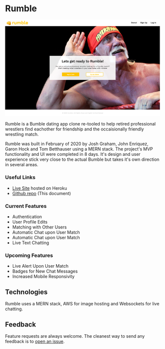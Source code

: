 # Rumble

![Rumble Image](https://raw.githubusercontent.com/tombetthauser/rumble/master/readme_screen_shots/rumble01.png)

Rumble is a Bumble dating app clone re-tooled to help retired professional wrestlers find eachother for friendship and the occaisionally friendly wrestling match.

Rumble was built in February of 2020 by Josh Graham, John Enriquez, Garon Hock and Tom Betthauser using a MERN stack. The project's MVP functionality and UI were completed in 8 days. It's design and user experience stick very close to the actual Bumble but takes it's own direction in several areas.

### Useful Links
- [Live Site](https://rumble-demo.herokuapp.com/#/app/connections) hosted on Heroku
- [Github repo](https://github.com/tombetthauser/rumble) (This document)

### Current Features
- Authentication
- User Profile Edits
- Matching with Other Users
- Automatic Chat upon User Match
- Automatic Chat upon User Match
- Live Text Chatting



<!-- ### Authentication -->

<!-- While Spacebrite allows you to browse flights without registering, features such as bookmarks, trips, and checkins are unavailable until you sign up. If you don't want to create an account immediately, you can log in as a demo user.

The forms validate that you've filled out the fields and display any relevant error messages in red.

Logging in:

![Login Screen With Errors](https://github.com/johnenriquez/spacebrite/blob/master/app/assets/images/app-screens/login-screen-with-errors.png)

Signing up:

![Signup Screen With Errors](https://github.com/johnenriquez/spacebrite/blob/master/app/assets/images/app-screens/signup-with-errors.png) -->

<!-- ### User Profile Edits -->

<!-- ![Spaceport Screen](https://github.com/johnenriquez/spacebrite/blob/master/app/assets/images/app-screens/spaceport-wide.png)

You can view upcoming flights to and from a specific spaceport, regardless of whether you've logged in. Spaceports have their own IATA code, the planet (or celestial body) of their location, and their locality upon that planet. Visiting a spaceport page reveals the inbound and outbound flights scheduled to or from that spaceport.

Flights have their own identification numbers. They all belong to specfic spaceline companies and have a model designation. -->


<!-- ### Matching with Other Users -->

<!-- ### Automatic Chat upon User Match -->

<!-- ### Automatic Chat upon User Match -->

<!-- ### Live Text Chatting -->


### Upcoming Features

- Live Alert Upon User Match
- Badges for New Chat Messages
- Increased Mobile Responsivity

## Technologies

Rumble uses a MERN stack, AWS for image hosting and Websockets for live chatting.

## Feedback

Feature requests are always welcome. The cleanest way to send any feedback is to [open an issue](https://github.com/tombetthauser/rumble/issues).


<!-- FOR RESEEDING / DATABASE WIPE -->
<!-- https://rumble-demo.herokuapp.com/api/users/seed -->
